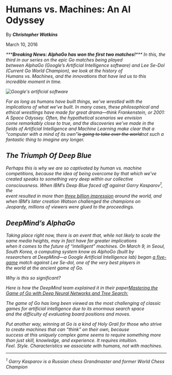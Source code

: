 <!DOCTYPE html>
<html lang="en">
<head>
  <meta charset="UTF-8">
  <title>Humans vs Machines Blog</title>
</head>
<body>
  <!-- This was adapted from: http://blog.udacity.com/2016/03/humans-vs-machines-an-ai-odyssey-2.html -->
  <!-- Format this text to match the mockup exactly! -->
<h1>  Humans vs. Machines: An AI Odyssey</h1>
<p>By <Strong><em>Christopher Watkins</em></Strong></p>
<p>March 10, 2016</p>

  <p><em>***<Strong>Breaking News: AlphaGo has won the first two matches!</Strong>*** In this, the third in our series on the epic Go matches being played<br>
     between AlphaGo (Google’s Artificial Intelligence software) and Lee Se-Dol (Current Go World Champion), we look at the history of<br>
      Humans vs. Machines, and the innovations that have led us to this incredible moment in time.<em></p>
        <img src="  http://i2.wp.com/blog.udacity.com/wp-content/uploads/2016/03/56df2490a351d802222160.gif"alt="Google's artificial software">
<br><p>For as long as humans have built things, we’ve wrestled with the implications of what we’ve built. In many cases, these philosophical and <br>
  ethical wrestlings have made for great drama—think Frankenstein, or 2001: A Space Odyssey. Often, the hypothetical scenarios we envision<br>
   come remarkably close to true, and the discoveries we’ve made in the fields of Artificial Intelligence and Machine Learning make clear that a<br>
    “computer with a mind of its own”<Strike>is going to take over the world</Strike>not such a fantastic thing to imagine any longer.</p>

<h2>The Triumph Of Deep Blue</h2>
<p>Perhaps this is why we are so captivated by human vs. machine competitions, because the idea of being overcome by that which we’ve<br>
  created speaks to something very deep within our collective consciousness. When IBM’s Deep Blue faced off against Garry Kasparov<sup>1</sup>, the<br>
  event resulted in more than <a href="http://www-03.ibm.com/ibm/history/ibm100/us/en/icons/deepblue/">three billion impression</a> around the world, and when IBM’s later creation Watson challenged the champions on<br>
  Jeopardy, millions of viewers were glued to the proceedings.</p>

  <h2>DeepMind’s AlphaGo</h2>

  <p>Taking place right now, there is an event that, while not likely to scale the same media heights, may in fact have far greater implications<br>
    when it comes to the future of “intelligent” machines. On March 9, in Seoul, South Korea, a computing system know as AlphoGo (built by<br>
    researchers at DeepMind—a Google Artificial Intelligence lab) began <a href="http://venturebeat.com/2016/02/04/youtube-will-livestream-googles-ai-playing-go-superstar-lee-sedol-in-march/">a five-game</a> match against Lee Se-dol, one of the very best players in<br>
    the world at the ancient game of Go.</p>
  <p>Why is this so significant?</p>
  <p>Here is how the DeepMind team explained it in their paper<a href="http://airesearch.com/wp-content/uploads/2016/01/deepmind-mastering-go.pdf">Mastering the Game of Go with Deep Neural Networks and Tree Search:</a><br>
  <p><em>The game of Go has long been viewed as the most challenging of classic games for artificial intelligence due to its enormous search space<br>
         and the difficulty of evaluating board positions and moves.</em></p>
  <p>Put another way, winning at Go is a kind of Holy Grail for those who strive to create machines that can “think” on their own, because<br>
    success at this uniquely complex game seems to require something more than just skill, knowledge, and experience. It requires intuition.<br>
    Feel. Style. Characteristics we associate with humans, not with machines.</p><hr>
  <p><sup>1</sup> Garry Kasparov is a Russian chess Grandmaster and former World Chess Champion</p>
</body>
</html>
